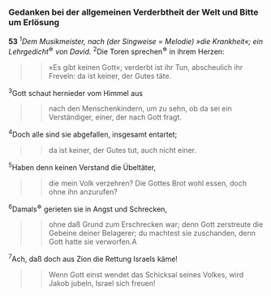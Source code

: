 ### Gedanken bei der allgemeinen Verderbtheit der Welt und Bitte um Erlösung

__53__
<sup>1</sup><em>Dem Musikmeister, nach (der Singweise = Melodie) »die Krankheit«; ein Lehrgedicht</em><sup title="vgl. 32,1">&#x2732;</sup> <em>von David.</em>
<sup>2</sup>Die Toren sprechen<sup title="= denken">&#x2732;</sup> in ihrem Herzen:
<blockquote>
<blockquote>
»Es gibt keinen Gott«;
verderbt ist ihr Tun, abscheulich ihr Freveln:
da ist keiner, der Gutes täte.
</blockquote>
</blockquote>
<sup>3</sup>Gott schaut hernieder vom Himmel aus
<blockquote>
<blockquote>
nach den Menschenkindern,
um zu sehn, ob da sei ein Verständiger,
einer, der nach Gott fragt.
</blockquote>
</blockquote>
<sup>4</sup>Doch alle sind sie abgefallen, insgesamt entartet;
<blockquote>
<blockquote>
da ist keiner, der Gutes tut, auch nicht einer.
</blockquote>
</blockquote>
<sup>5</sup>Haben denn keinen Verstand die Übeltäter,
<blockquote>
<blockquote>
die mein Volk verzehren?
Die Gottes Brot wohl essen,
doch ohne ihn anzurufen?
</blockquote>
</blockquote>
<sup>6</sup>Damals<sup title="vgl. 14,5">&#x2732;</sup> gerieten sie in Angst und Schrecken,
<blockquote>
<blockquote>
ohne daß Grund zum Erschrecken war;
denn Gott zerstreute die Gebeine deiner Belagerer;
du machtest sie zuschanden, denn Gott hatte sie verworfen.<span data-param="f3_19_53_6A" class="fussnote">A</span>
</blockquote>
</blockquote>
<sup>7</sup>Ach, daß doch aus Zion die Rettung Israels käme!
<blockquote>
<blockquote>
Wenn Gott einst wendet das Schicksal seines Volkes,
wird Jakob jubeln, Israel sich freuen!
</blockquote>
</blockquote>